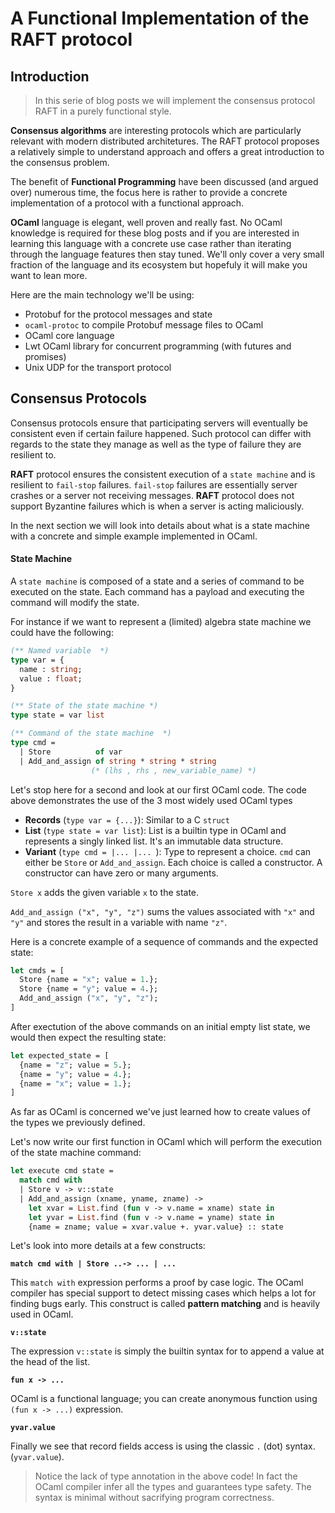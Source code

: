 # A Functional Implementation of the RAFT protocol

## Introduction

> In this serie of blog posts we will implement the consensus protocol RAFT in 
> a purely functional style. 

**Consensus algorithms** are interesting protocols which are particularly relevant with modern distributed architetures. The RAFT protocol proposes a relatively simple to understand approach and offers a great introduction to the consensus problem. 

The benefit of **Functional Programming** have been discussed (and argued over) numerous time, the focus here is rather to provide a concrete implementation of a protocol with a functional approach.

**OCaml** language is elegant, well proven and really fast. No OCaml knowledge is required for these blog posts and if you are interested in learning this language with a concrete use case rather than iterating through the language features then stay tuned. We'll only cover a very small fraction of the language and its ecosystem but hopefuly it will make you want to lean more.

Here are the main technology we'll be using:

* Protobuf for the protocol messages and state 
* `ocaml-protoc` to compile Protobuf message files to OCaml 
* OCaml core language
* Lwt OCaml library for concurrent programming (with futures and promises)
* Unix UDP for the transport protocol

## Consensus Protocols

Consensus protocols ensure that participating servers will eventually be consistent even if certain failure happened. Such protocol can differ with regards to the state they manage as well as the type of failure they are resilient to. 

**RAFT** protocol ensures the consistent execution of a `state machine` and is resilient to `fail-stop` failures. `fail-stop` failures are essentially server crashes or a server not receiving messages. **RAFT** protocol does not support Byzantine failures which is when a server is acting maliciously.

In the next section we will look into details about what is a state machine with a concrete and simple example implemented in OCaml.

#### State Machine 

A `state machine` is composed of a state and a series of command to be executed on the state. Each command has a payload and executing the command will modify the state. 

For instance if we want to represent a (limited) algebra state machine we could have the following:
```OCaml
(** Named variable  *)
type var = {
  name : string; 
  value : float;
} 

(** State of the state machine *)
type state = var list 

(** Command of the state machine  *)
type cmd = 
  | Store          of var 
  | Add_and_assign of string * string * string 
                  (* (lhs , rhs , new_variable_name) *)
```

Let's stop here for a second and look at our first OCaml code. The code above demonstrates the use of the 3 most widely used OCaml types

* **Records** (`type var = {...}`): Similar to a C `struct` 
* **List** (`type state = var list`): List is a builtin type in OCaml and represents a singly linked list. It's an immutable data structure.
* **Variant** (`type cmd = |... |... `): Type to represent a choice. `cmd` can either be `Store` or `Add_and_assign`. Each choice is called a constructor. A constructor can have zero or many arguments. 

`Store x` adds the given variable `x` to the state.

`Add_and_assign ("x", "y", "z")` sums the values associated with `"x"` and `"y"` and stores the result in a variable with name `"z"`. 

Here is a concrete example of a sequence of commands and the expected state:

```OCaml
let cmds = [
  Store {name = "x"; value = 1.}; 
  Store {name = "y"; value = 4.}; 
  Add_and_assign ("x", "y", "z"); 
]
```
After exectution of the above commands on an initial empty list state, we would then expect the resulting state:
```OCaml
let expected_state = [
  {name = "z"; value = 5.}; 
  {name = "y"; value = 4.}; 
  {name = "x"; value = 1.}; 
]
```
As far as OCaml is concerned we've just learned how to create values of the types we previously defined. 

Let's now write our first function in OCaml which will perform the execution of the state machine command:

```OCaml
let execute cmd state = 
  match cmd with
  | Store v -> v::state
  | Add_and_assign (xname, yname, zname) -> 
    let xvar = List.find (fun v -> v.name = xname) state in 
    let yvar = List.find (fun v -> v.name = yname) state in 
    {name = zname; value = xvar.value +. yvar.value} :: state
```

Let's look into more details at a few constructs:

**`match cmd with | Store ..-> ... | ...`**

This `match with` expression performs a proof by case logic. The OCaml compiler has special support to detect missing cases which helps a lot for finding bugs early. This construct is called **pattern matching** and is heavily used in OCaml. 

**`v::state`**

The expression `v::state` is simply the builtin syntax for to append a value at the head of the list.

**`fun x -> ...`**

OCaml is a functional language; you can create anonymous function using `(fun x -> ...)` expression. 

**`yvar.value`**

Finally we see that record fields access is using the classic `.` (dot) syntax. (`yvar.value`). 



> Notice the lack of type annotation in the above code! In fact the OCaml compiler infer all the types and guarantees type safety. The syntax is minimal without sacrifying program correctness.




